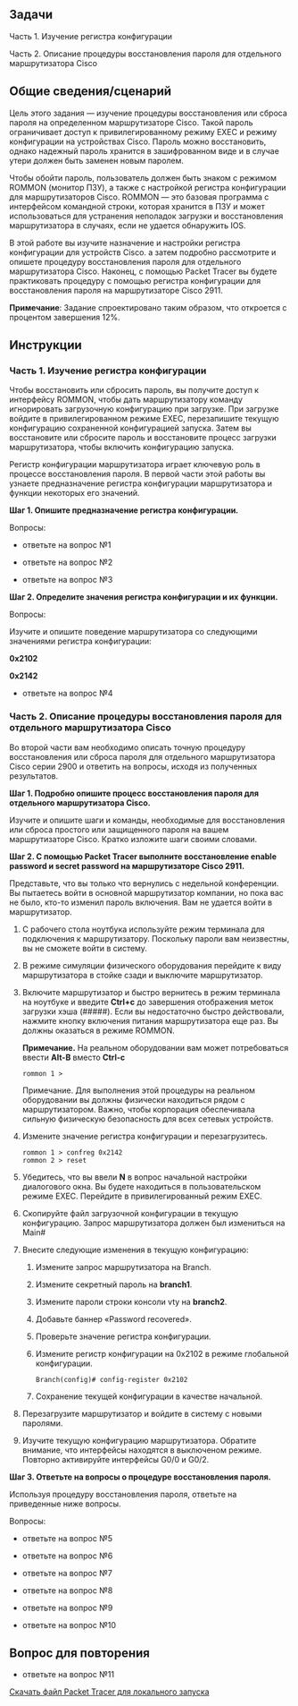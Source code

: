 ## Задачи

Часть 1. Изучение регистра конфигурации

Часть 2. Описание процедуры восстановления пароля для отдельного маршрутизатора Cisco

## Общие сведения/сценарий

Цель этого задания — изучение процедуры восстановления или сброса пароля на определенном маршрутизаторе Cisco. Такой пароль ограничивает доступ к привилегированному режиму EXEC и режиму конфигурации на устройствах Cisco. Пароль можно восстановить, однако надежный пароль хранится в зашифрованном виде и в случае утери должен быть заменен новым паролем.

Чтобы обойти пароль, пользователь должен быть знаком с режимом ROMMON (монитор ПЗУ), а также с настройкой регистра конфигурации для маршрутизаторов Cisco. ROMMON — это базовая программа с интерфейсом командной строки, которая хранится в ПЗУ и может использоваться для устранения неполадок загрузки и восстановления маршрутизатора в случаях, если не удается обнаружить IOS.

В этой работе вы изучите назначение и настройки регистра конфигурации для устройств Cisco. а затем подробно рассмотрите и опишете процедуру восстановления пароля для отдельного маршрутизатора Cisco. Наконец, с помощью Packet Tracer вы будете практиковать процедуру с помощью регистра конфигурации для восстановления пароля на маршрутизаторе Cisco 2911.

**Примечание**: Задание спроектировано таким образом, что откроется с процентом завершения 12%.

## Инструкции

### Часть 1. Изучение регистра конфигурации

Чтобы восстановить или сбросить пароль, вы получите доступ к интерфейсу ROMMON, чтобы дать маршрутизатору команду игнорировать загрузочную конфигурацию при загрузке. При загрузке войдите в привилегированном режиме EXEC, перезапишите текущую конфигурацию сохраненной конфигурацией запуска. Затем вы восстановите или сбросите пароль и восстановите процесс загрузки маршрутизатора, чтобы включить конфигурацию запуска.

Регистр конфигурации маршрутизатора играет ключевую роль в процессе восстановления пароля. В первой части этой работы вы узнаете предназначение регистра конфигурации маршрутизатора и функции некоторых его значений.

**Шаг 1. Опишите предназначение регистра конфигурации.**

Вопросы:

- ответьте на вопрос №1

- ответьте на вопрос №2

- ответьте на вопрос №3

**Шаг 2. Определите значения регистра конфигурации и их функции.**

Вопросы:

Изучите и опишите поведение маршрутизатора со следующими значениями регистра конфигурации:

**0x2102**

**0x2142**

- ответьте на вопрос №4

### Часть 2. Описание процедуры восстановления пароля для отдельного маршрутизатора Cisco

Во второй части вам необходимо описать точную процедуру восстановления или сброса пароля для отдельного маршрутизатора Cisco серии 2900 и ответить на вопросы, исходя из полученных результатов.

**Шаг 1. Подробно опишите процесс восстановления пароля для отдельного маршрутизатора Cisco.**

Изучите и опишите шаги и команды, необходимые для восстановления или сброса простого или защищенного пароля на вашем маршрутизаторе Cisco. Кратко изложите шаги своими словами.

**Шаг 2. С помощью Packet Tracer выполните восстановление enable password и secret password на маршрутизаторе Cisco 2911.**

Представьте, что вы только что вернулись с недельной конференции. Вы пытаетесь войти в основной маршрутизатор компании, но пока вас не было, кто-то изменил пароль включения. Вам не удается войти в маршрутизатор.

1.  С рабочего стола ноутбука используйте режим терминала для подключения к маршрутизатору. Поскольку пароли вам неизвестны, вы не сможете войти в систему.

2.  В режиме симуляции физического оборудования перейдите к виду маршрутизатора в стойке сзади и выключите маршрутизатор.

3.  Включите маршрутизатор и быстро вернитесь в режим терминала на ноутбуке и введите **Ctrl+c** до завершения отображения меток загрузки хэша (#####). Если вы недостаточно быстро действовали, нажмите кнопку включения питания маршрутизатора еще раз. Вы должны оказаться в режиме ROMMON.

    **Примечание.** На реальном оборудовании вам может потребоваться ввести **Alt-B** вместо **Ctrl-c**

    ```
    rommon 1 >
    ```

    Примечание. Для выполнения этой процедуры на реальном оборудовании вы должны физически находиться рядом с маршрутизатором. Важно, чтобы корпорация обеспечивала сильную физическую безопасность для всех сетевых устройств.

4.  Измените значение регистра конфигурации и перезагрузитесь.

    ```
    rommon 1 > confreg 0x2142
    rommon 2 > reset
    ```

5.  Убедитесь, что вы ввели **N** в вопрос начальной настройки диалогового окна. Вы будете находиться в пользовательском режиме EXEC. Перейдите в привилегированный режим EXEC.

6.  Скопируйте файл загрузочной конфигурации в текущую конфигурацию. Запрос маршрутизатора должен был измениться на Main#

7.  Внесите следующие изменения в текущую конфигурацию:

    1.  Измените запрос маршрутизатора на Branch.

    2.  Измените секретный пароль на **branch1**.

    3.  Измените пароли строки консоли vty на **branch2**.

    4.  Добавьте баннер «Password recovered».

    5.  Проверьте значение регистра конфигурации.

    6.  Измените регистр конфигурации на 0x2102 в режиме глобальной конфигурации.

        ```
        Branch(config)# config-register 0x2102
        ```

    7.  Сохранение текущей конфигурации в качестве начальной.

8.  Перезагрузите маршрутизатор и войдите в систему с новыми паролями.

9.  Изучите текущую конфигурацию маршрутизатора. Обратите внимание, что интерфейсы находятся в выключеном режиме. Повторно активируйте интерфейсы G0/0 и G0/2.

**Шаг 3. Ответьте на вопросы о процедуре восстановления пароля.**

Используя процедуру восстановления пароля, ответьте на приведенные ниже вопросы.

Вопросы:

- ответьте на вопрос №5

- ответьте на вопрос №6

- ответьте на вопрос №7

- ответьте на вопрос №8

- ответьте на вопрос №9

- ответьте на вопрос №10

## Вопрос для повторения

- ответьте на вопрос №11

[Скачать файл Packet Tracer для локального запуска](./assets/10.6.13-lab.pka)